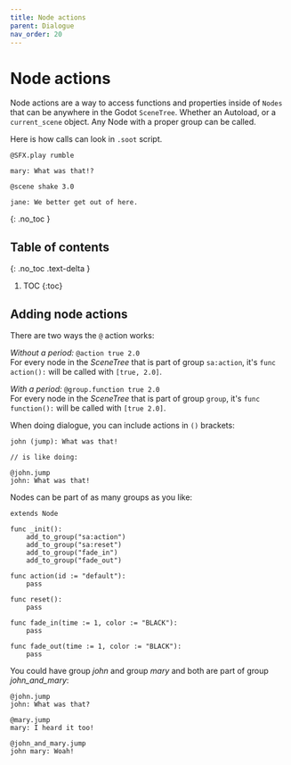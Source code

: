 ```yaml
---
title: Node actions
parent: Dialogue
nav_order: 20
---
```


# Node actions
Node actions are a way to access functions and properties inside of `Nodes` that can be anywhere in the Godot `SceneTree`. Whether an Autoload, or a `current_scene` object. Any Node with a proper group can be called.

Here is how calls can look in `.soot` script.
```
@SFX.play rumble

mary: What was that!?

@scene shake 3.0

jane: We better get out of here.
```
{: .no_toc }

## Table of contents
{: .no_toc .text-delta }

1. TOC
{:toc}

## Adding node actions
There are two ways the `@` action works:

*Without a period:* `@action true 2.0`  
For every node in the *SceneTree* that is part of group `sa:action`, it's `func action():` will be called with `[true, 2.0]`.

*With a period:* `@group.function true 2.0`  
For every node in the *SceneTree* that is part of group `group`, it's `func function():` will be called with `[true 2.0]`.

When doing dialogue, you can include actions in `()` brackets:

```
john (jump): What was that!

// is like doing:

@john.jump
john: What was that!
```

Nodes can be part of as many groups as you like:

```
extends Node

func _init():
    add_to_group("sa:action")
    add_to_group("sa:reset")
    add_to_group("fade_in")
    add_to_group("fade_out")

func action(id := "default"):
    pass

func reset():
    pass

func fade_in(time := 1, color := "BLACK"):
    pass

func fade_out(time := 1, color := "BLACK"):
    pass
```

You could have group *john* and group *mary* and both are part of group *john_and_mary*:

```
@john.jump
john: What was that?

@mary.jump
mary: I heard it too!

@john_and_mary.jump
john mary: Woah!
```
